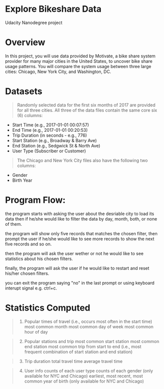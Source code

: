 # Explore Bikeshare Data

Udacity Nanodegree project

# Overview

In this project, you will use data provided by Motivate, a bike share system provider for many major cities in the United States, to uncover bike share usage patterns. You will compare the system usage between three large cities: Chicago, New York City, and Washington, DC.

# Datasets

> Randomly selected data for the first six months of 2017 are provided for all three cities. All three of the data files contain the same core six (6) columns:

* Start Time (e.g., 2017-01-01 00:07:57)
* End Time (e.g., 2017-01-01 00:20:53)
* Trip Duration (in seconds - e.g., 776)
* Start Station (e.g., Broadway & Barry Ave)
* End Station (e.g., Sedgwick St & North Ave)
* User Type (Subscriber or Customer)
> The Chicago and New York City files also have the following two columns:

* Gender
* Birth Year

# Program Flow:

the program starts with asking the user about the desriable city to load its data then if he/she would like to filter the data by day, month, both, or none of them.

the program will show only five records that matches the chosen filter, then prompt the user if he/she would like to see more records to show the next five records and so on.

then the program will ask the user wether or not he would like to see statistics about his chosen filters.

finally, the program will ask the user if he would like to restart and reset his/her chosen filters.

you can exit the program saying "no" in the last prompt or using keyboard interupt signal e.g. ctrl+c.

# Statistics Computed

> 1. Popular times of travel (i.e., occurs most often in the start time)
most common month
most common day of week
most common hour of day

> 2. Popular stations and trip
most common start station
most common end station
most common trip from start to end (i.e., most frequent combination of start station and end station)

> 3. Trip duration
total travel time
average travel time

> 4. User info
counts of each user type
counts of each gender (only available for NYC and Chicago)
earliest, most recent, most common year of birth (only available for NYC and Chicago)
